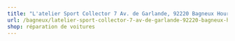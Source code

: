 ```yaml
---
title: "L'atelier Sport Collector 7 Av. de Garlande, 92220 Bagneux Hours :  Closed ⋅ Opens 8AM Mon Téléphone : 01 40 91 57 14"
url: /bagneux/latelier-sport-collector-7-av-de-garlande-92220-bagneux-hours-closed-opens-8am-mon-telephone-01-40-91-57-14/
shop: réparation de voitures
---
```

